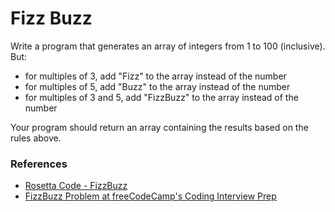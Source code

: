 <h1>Fizz Buzz</h1>

<p>Write a program that generates an array of integers from 1 to 100 (inclusive). But:</p>

<ul>
  <li>for multiples of 3, add "Fizz" to the array instead of the number</li>
  <li>for multiples of 5, add "Buzz" to the array instead of the number</li>
  <li>for multiples of 3 and 5, add "FizzBuzz" to the array instead of the number</li>
</ul>

<p>Your program should return an array containing the results based on the rules above.</p>

<h3>References</h3>

<ul>
  <li><a href="https://rosettacode.org/wiki/FizzBuzz">
    Rosetta Code - FizzBuzz
  </a><li>

  <a href="https://www.freecodecamp.org/learn/coding-interview-prep/rosetta-code/fizzbuzz">
    FizzBuzz Problem at freeCodeCamp's Coding Interview Prep
  </a>
</ul>
